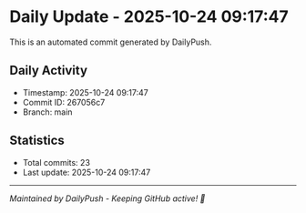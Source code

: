 # Daily Update - 2025-10-24 09:17:47

This is an automated commit generated by DailyPush.

## Daily Activity
- Timestamp: 2025-10-24 09:17:47
- Commit ID: 267056c7
- Branch: main

## Statistics
- Total commits: 23
- Last update: 2025-10-24 09:17:47

---
*Maintained by DailyPush - Keeping GitHub active! 🚀*

